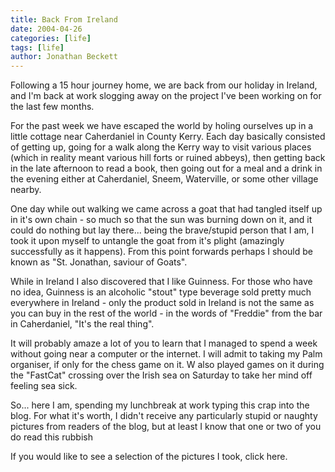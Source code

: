 ```yaml
---
title: Back From Ireland
date: 2004-04-26
categories: [life]
tags: [life]
author: Jonathan Beckett
---
```


Following a 15 hour journey home, we are back from our holiday in Ireland, and I'm back at work slogging away on the project I've been working on for the last few months.

For the past week we have escaped the world by holing ourselves up in a little cottage near Caherdaniel in County Kerry. Each day basically consisted of getting up, going for a walk along the Kerry way to visit various places (which in reality meant various hill forts or ruined abbeys), then getting back in the late afternoon to read a book, then going out for a meal and a drink in the evening either at Caherdaniel, Sneem, Waterville, or some other village nearby.

One day while out walking we came across a goat that had tangled itself up in it's own chain - so much so that the sun was burning down on it, and it could do nothing but lay there... being the brave/stupid person that I am, I took it upon myself to untangle the goat from it's plight (amazingly successfully as it happens). From this point forwards perhaps I should be known as "St. Jonathan, saviour of Goats".

While in Ireland I also discovered that I like Guinness. For those who have no idea, Guinness is an alcoholic "stout" type beverage sold pretty much everywhere in Ireland - only the product sold in Ireland is not the same as you can buy in the rest of the world - in the words of "Freddie" from the bar in Caherdaniel, "It's the real thing".

It will probably amaze a lot of you to learn that I managed to spend a week without going near a computer or the internet. I will admit to taking my Palm organiser, if only for the chess game on it. W also played games on it during the "FastCat" crossing over the Irish sea on Saturday to take her mind off feeling sea sick.

So... here I am, spending my lunchbreak at work typing this crap into the blog. For what it's worth, I didn't receive any particularly stupid or naughty pictures from readers of the blog, but at least I know that one or two of you do read this rubbish 

If you would like to see a selection of the pictures I took, click here.